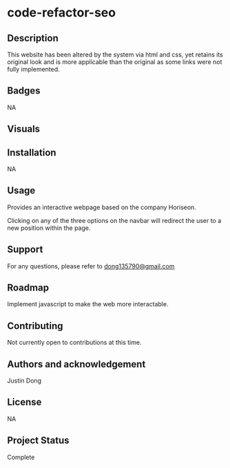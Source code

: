 # code-refactor-seo

## Description 

This website has been altered by the system via html and css, yet retains its original look and is more applicable than the original as some links were not fully implemented. 

## Badges

NA

## Visuals

## Installation

NA 
## Usage

Provides an interactive webpage based on the company Horiseon.

Clicking on any of the three options on the navbar will redirect the user to a new position within the page.
## Support

For any questions, please refer to dong135790@gmail.com

## Roadmap

Implement javascript to make the web more interactable. 
## Contributing

Not currently open to contributions at this time.

## Authors and acknowledgement

Justin Dong
## License

NA

## Project Status

Complete